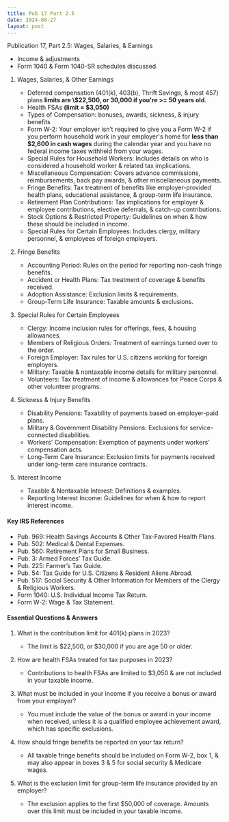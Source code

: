 ```yaml
---
title: Pub 17 Part 2.5
date: 2024-08-27
layout: post
---
```


Publication 17, Part 2.5: Wages, Salaries, & Earnings

- Income & adjustments
- Form 1040 & Form 1040-SR schedules discussed.

1. Wages, Salaries, & Other Earnings

   - Deferred compensation (401(k), 403(b), Thrift Savings, & most 457) plans **limits are \\$22,500, or 30,000 if you're >= 50 years old**.
   - Health FSAs **(limit = $3,050)**
   - Types of Compensation: bonuses, awards, sickness, & injury benefits
   - Form W-2: Your employer isn’t required to give you a Form W-2 if you perform household work in your employer's home for **less than $2,600 in cash wages** during the calendar year and you have no federal income taxes withheld from your wages.
   - Special Rules for Household Workers: Includes details on who is considered a household worker & related tax implications.
   - Miscellaneous Compensation: Covers advance commissions, reimbursements, back pay awards, & other miscellaneous payments.
   - Fringe Benefits: Tax treatment of benefits like employer-provided health plans, educational assistance, & group-term life insurance.
   - Retirement Plan Contributions: Tax implications for employer & employee contributions, elective deferrals, & catch-up contributions.
   - Stock Options & Restricted Property: Guidelines on when & how these should be included in income.
   - Special Rules for Certain Employees: Includes clergy, military personnel, & employees of foreign employers.

2. Fringe Benefits

   - Accounting Period: Rules on the period for reporting non-cash fringe benefits.
   - Accident or Health Plans: Tax treatment of coverage & benefits received.
   - Adoption Assistance: Exclusion limits & requirements.
   - Group-Term Life Insurance: Taxable amounts & exclusions.

3. Special Rules for Certain Employees

   - Clergy: Income inclusion rules for offerings, fees, & housing allowances.
   - Members of Religious Orders: Treatment of earnings turned over to the order.
   - Foreign Employer: Tax rules for U.S. citizens working for foreign employers.
   - Military: Taxable & nontaxable income details for military personnel.
   - Volunteers: Tax treatment of income & allowances for Peace Corps & other volunteer programs.

4. Sickness & Injury Benefits

   - Disability Pensions: Taxability of payments based on employer-paid plans.
   - Military & Government Disability Pensions: Exclusions for service-connected disabilities.
   - Workers' Compensation: Exemption of payments under workers' compensation acts.
   - Long-Term Care Insurance: Exclusion limits for payments received under long-term care insurance contracts.

5. Interest Income

   - Taxable & Nontaxable Interest: Definitions & examples.
   - Reporting Interest Income: Guidelines for when & how to report interest income.

#### Key IRS References

- Pub. 969: Health Savings Accounts & Other Tax-Favored Health Plans.
- Pub. 502: Medical & Dental Expenses.
- Pub. 560: Retirement Plans for Small Business.
- Pub. 3: Armed Forces’ Tax Guide.
- Pub. 225: Farmer’s Tax Guide.
- Pub. 54: Tax Guide for U.S. Citizens & Resident Aliens Abroad.
- Pub. 517: Social Security & Other Information for Members of the Clergy & Religious Workers.
- Form 1040: U.S. Individual Income Tax Return.
- Form W-2: Wage & Tax Statement.

#### Essential Questions & Answers

1. What is the contribution limit for 401(k) plans in 2023?
   - The limit is \$22,500, or \$30,000 if you are age 50 or older.

2. How are health FSAs treated for tax purposes in 2023?
   - Contributions to health FSAs are limited to $3,050 & are not included in your taxable income.

3. What must be included in your income if you receive a bonus or award from your employer?
   - You must include the value of the bonus or award in your income when received, unless it is a qualified employee achievement award, which has specific exclusions.

4. How should fringe benefits be reported on your tax return?
   - All taxable fringe benefits should be included on Form W-2, box 1, & may also appear in boxes 3 & 5 for social security & Medicare wages.

5. What is the exclusion limit for group-term life insurance provided by an employer?
   - The exclusion applies to the first $50,000 of coverage. Amounts over this limit must be included in your taxable income.

